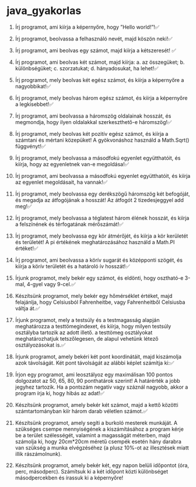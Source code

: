 # java_gyakorlas
1. Írj programot, ami kiírja a képernyőre, hogy ”Hello world!”!✅
2. Írj programot, beolvassa a felhasználó nevét, majd köszön neki!✅
3. Írj programot, ami beolvas egy számot, majd kiírja a kétszeresét! ✅
4. Írj programot, ami beolvas két számot, majd kiírja:
a. az összegüket;
b. különbségüket;
c. szorzatukat;
d. hányadosukat, ha lehet!✅
5. Írj programot, mely beolvas két egész számot, és kiírja a képernyőre a nagyobbikat!✅
6. Írj programot, mely beolvas három egész számot, és kiírja a képernyőre a
legkisebbet!✅
7. Írj programot, ami beolvassa a háromszög oldalainak hosszát, és megmondja, hogy
ilyen oldalakkal szerkeszthető-e háromszög!✅
8. Írj programot, mely beolvas két pozitív egész számot, és kiírja a számtani és mértani
közepüket! A gyökvonáshoz használd a Math.Sqrt() függvényt!✅
9. Írj programot, mely beolvassa a másodfokú egyenlet együtthatóit, és kiírja, hogy az
egyenletnek van-e megoldása!✅
10. Írj programot, ami beolvassa a másodfokú egyenlet együtthatóit, és kiírja az egyenlet
megoldásait, ha vannak!✅
11. Írj programot, mely beolvassa egy derékszögű háromszög két befogóját, és megadja
az átfogójának a hosszát! Az átfogót 2 tizedesjeggyel add meg!✅
12. Írj programot, mely beolvassa a téglatest három élének hosszát, és kiírja a
felszínének és térfogatának mérőszámát!✅
13. Írj programot, mely beolvassa egy kör átmérőjét, és kiírja a kör kerületét és területét!
A pi értékének meghatározásához használd a Math.PI értéket!✅
14. Írj programot, ami beolvassa a körív sugarát és középponti szögét, és kiírja a körív
területét és a határoló ív hosszát!✅
15. Írjunk programot, mely bekér egy számot, és eldönti, hogy osztható-e 3-mal, 4-gyel
vagy 9-cel.✅
16. Készítsünk programot, mely bekér egy hőmérséklet értéket, majd felajánlja, hogy
Celsiusból Fahrenheitbe, vagy Fahrenheitből Celsiusba váltja át.✅
17. Írjunk programot, mely a testsúly és a testmagasság alapján meghatározza a
testtömegindexet, és kiírja, hogy milyen testsúly osztályba tartozik az adott illető. a
testtömeg osztályokat meghatározhatjuk tetszőlegesen, de alapul vehetünk létező
osztályozásokat is.✅

18. Írjunk programot, amely bekéri két pont koordinátáit, majd kiszámolja azok
távolságát. Két pont távolságát az alábbi képlet számítja ki:✅

19. Írjon egy programot, ami leosztályoz egy maximálisan 100 pontos dolgozatot az 50,
65, 80, 90 ponthatárok szerint! A határérték a jobb jegyhez tartozik. Ha a pontszám
negatív vagy száznál nagyobb, akkor a program írja ki, hogy hibás az adat!✅
20. Készítsünk programot, amely bekér két számot, majd a kettő közötti
számtartományban kiír három darab véletlen számot.✅
21. Készítsünk programot, amely segíti a burkoló mesterek munkáját. A szükséges
csempe mennyiségének a kiszámításához a program kérje be a terület szélességét,
valamint a magasságát méterben, majd számolja ki, hogy 20cm*20cm méretű
csempék esetén hány darabra van szükség a munka elvégzéséhez (a plusz 10%-ot
az illesztések miatt illik rászámolnunk).
22. Készítsünk programot, amely bekér két, egy napon belüli időpontot (óra, perc,
másodperc). Számítsuk ki a két időpont közti különbséget másodpercekben és
írassuk ki a képernyőre!

